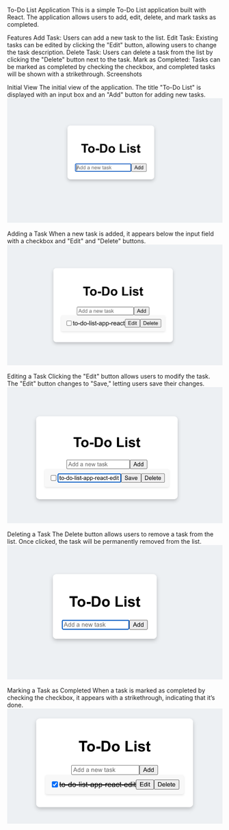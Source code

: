 To-Do List Application This is a simple To-Do List application built with React. The application allows users to add, edit, delete, and mark tasks as completed.

Features Add Task: Users can add a new task to the list. Edit Task: Existing tasks can be edited by clicking the "Edit" button, allowing users to change the task description. Delete Task: Users can delete a task from the list by clicking the "Delete" button next to the task. Mark as Completed: Tasks can be marked as completed by checking the checkbox, and completed tasks will be shown with a strikethrough. Screenshots

Initial View
The initial view of the application. The title "To-Do List" is displayed with an input box and an "Add" button for adding new tasks.
![Initial View](./images/to-do-list.png)

Adding a Task
When a new task is added, it appears below the input field with a checkbox and "Edit" and "Delete" buttons.
![Adding a Task](./images/add-list.png)

Editing a Task
Clicking the "Edit" button allows users to modify the task. The "Edit" button changes to "Save," letting users save their changes.
![Editing a Task](./images/edit-list.png)

Deleting a Task
The Delete button allows users to remove a task from the list. Once clicked, the task will be permanently removed from the list.
![Deleting a Task](./images/delete-task.png)

Marking a Task as Completed
When a task is marked as completed by checking the checkbox, it appears with a strikethrough, indicating that it’s done.
![Completed Task](./images/completed-list.png)

